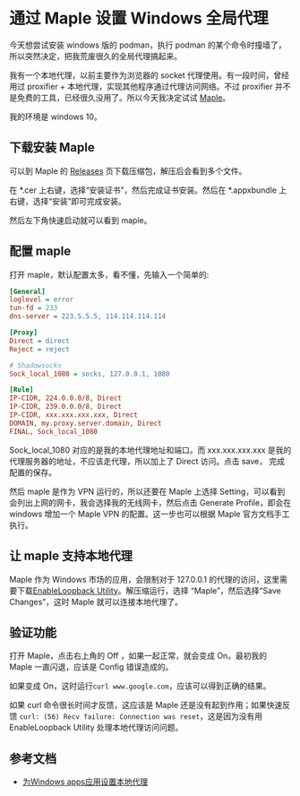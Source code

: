 # 通过 Maple 设置 Windows 全局代理

今天想尝试安装 windows 版的 podman，执行 podman 的某个命令时撞墙了，所以突然决定，把我荒废很久的全局代理搞起来。

我有一个本地代理，以前主要作为浏览器的 socket 代理使用。有一段时间，曾经用过 proxifier + 本地代理，实现其他程序通过代理访问网络。不过 proxifier 并不是免费的工具，已经很久没用了。所以今天我决定试试 [Maple](https://github.com/YtFlow/Maple)。

我的环境是 windows 10。

## 下载安装 Maple

可以到 Maple 的 [Releases](https://github.com/YtFlow/Maple/releases) 页下载压缩包，解压后会看到多个文件。

在 *.cer 上右键，选择“安装证书”，然后完成证书安装。然后在 *.appxbundle 上右键，选择“安装”即可完成安装。

然后左下角快速启动就可以看到 maple。

## 配置 maple

打开 maple，默认配置太多，看不懂，先输入一个简单的:

```ini
[General]
loglevel = error
tun-fd = 233
dns-server = 223.5.5.5, 114.114.114.114

[Proxy]
Direct = direct
Reject = reject

# Shadowsocks
Sock_local_1080 = socks, 127.0.0.1, 1080

[Rule]
IP-CIDR, 224.0.0.0/8, Direct
IP-CIDR, 239.0.0.0/8, Direct
IP-CIDR, xxx.xxx.xxx.xxx, Direct
DOMAIN, my.proxy.server.domain, Direct
FINAL, Sock_local_1080

```

Sock_local_1080 对应的是我的本地代理地址和端口。而 xxx.xxx.xxx.xxx 是我的代理服务器的地址，不应该走代理，所以加上了 Direct 访问。点击 save， 完成配置的保存。

然后 maple 是作为 VPN 运行的，所以还要在 Maple 上选择 Setting，可以看到会列出上网的网卡，我会选择我的无线网卡，然后点击 Generate Profile，即会在 windows 增加一个 Maple VPN 的配置。这一步也可以根据 Maple 官方文档手工执行。

## 让 maple 支持本地代理

Maple 作为 Windows 市场的应用，会限制对于 127.0.0.1 的代理的访问，这里需要下载[EnableLoopback Utility](https://telerik-fiddler.s3.amazonaws.com/fiddler/addons/enableloopbackutility.exe)。解压缩运行，选择 “Maple”，然后选择“Save Changes”，这时 Maple 就可以连接本地代理了。

## 验证功能

打开 Maple，点击右上角的 Off ，如果一起正常，就会变成 On。最初我的 Maple 一直闪退，应该是 Config 错误造成的。

如果变成 On，这时运行`curl www.google.com`，应该可以得到正确的结果。

如果 curl 命令很长时间才反馈，这应该是 Maple 还是没有起到作用；如果快速反馈 `curl: (56) Recv failure: Connection was reset`，这是因为没有用 EnableLoopback Utility 处理本地代理访问问题。


## 参考文档

* [为Windows apps应用设置本地代理](https://kiritox.me/setup-proxy-for-windows-apps/)
